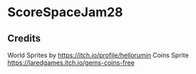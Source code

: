 # ScoreSpaceJam28
 
## Credits

World Sprites by https://itch.io/profile/hellorumin
Coins Sprite https://laredgames.itch.io/gems-coins-free
